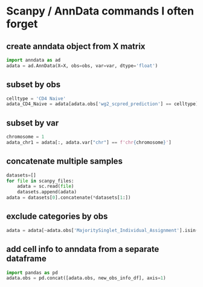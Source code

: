 # Scanpy / AnnData commands I often forget

## create anndata object from X matrix

```Python
import anndata as ad
adata = ad.AnnData(X=X, obs=obs, var=var, dtype='float')
```

## subset by obs

```Python
celltype = 'CD4 Naive'
adata_CD4_Naive = adata[adata.obs['wg2_scpred_prediction'] == celltype]
```

## subset by var

```Python
chromosome = 1
adata_chr1 = adata[:, adata.var["chr"] == f'chr{chromosome}']
```

## concatenate multiple samples

```Python
datasets=[]
for file in scanpy_files:
    adata = sc.read(file)
    datasets.append(adata)
adata = datasets[0].concatenate(*datasets[1:])
```

## exclude categories by obs

```Python
adata = adata[~adata.obs['MajoritySinglet_Individual_Assignment'].isin(["unassigned","doublet"])]
```

## add cell info to anndata from a separate dataframe

```Python
import pandas as pd
adata.obs = pd.concat([adata.obs, new_obs_info_df], axis=1)
```
